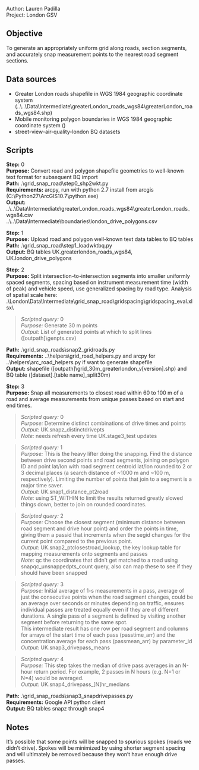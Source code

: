 Author: Lauren Padilla  
Project: London GSV

## Objective
To generate an appropriately uniform grid along roads, section segments, and accurately snap measurement points to the nearest road segment sections. 

## Data sources
- Greater London roads shapefile in WGS 1984 geographic coordinate system (..\\..\Data\Intermediate\greaterLondon_roads_wgs84\greaterLondon_roads_wgs84.shp)
- Mobile monitoring polygon boundaries in WGS 1984 geographic coordinate system ()
- street-view-air-quality-london BQ datasets

## Scripts
**Step:** 0  
**Purpose:** Convert road and polygon shapefile geometries to well-known text format for subsequent BQ import  
**Path:** .\grid_snap_road\step0_shp2wkt.py  
**Requirements:** arcpy, run with python 2.7 install from arcgis (C:\Python27\ArcGIS10.7\python.exe)  
**Output:** ..\\..\Data\Intermediate\greaterLondon_roads_wgs84\greaterLondon_roads_wgs84.csv  
..\\..\Data\Intermediate\boundaries\london_drive_polygons.csv

**Step:** 1  
**Purpose:** Upload road and polygon well-known text data tables to BQ tables  
**Path:** .\grid_snap_road\step1_loadwktbq.py  
**Output:** BQ tables UK.greaterlondon_roads_wgs84, UK.london_drive_polygons

**Step:** 2  
**Purpose:** Split intersection-to-intersection segments into smaller uniformly spaced segments, spacing based on instrument measurement time (width of peak) and vehicle speed, use generalized spacing by road type. Analysis of spatial scale here: .\London\Data\Intermediate\grid_snap_road\gridspacing\gridspacing_eval.xlsx\
>*Scripted query:* 0  
*Purpose:* Generate 30 m points  
*Output:* List of generated points at which to split lines ([outpath]\genpts.csv)

**Path:** .\grid_snap_roads\snap2_gridroads.py  
**Requirements:** ..\helpers\grid_road_helpers.py and arcpy for ..\helpers\arc_road_helpers.py if want to generate shapefile  
**Output:** shapefile ([outpath]\grid_30m_greaterlondon_v[version].shp) and BQ table ([dataset].[table name]_split30m)

**Step:** 3  
**Purpose:** Snap all measurements to closest road within 60 to 100 m of a road and average measurements from unique passes based on start and end times.

>*Scripted query:* 0  
*Purpose:* Determine distinct combinations of drive times and points  
*Output:* UK.snapz_distinctdrivepts  
*Note:* needs refresh every time UK.stage3_test updates

>*Scripted query:* 1  
*Purpose:* This is the heavy lifter doing the snapping. Find the distance between drive second points and road segments, joining on polygon ID and point lat/lon with road segment centroid lat/lon rounded to 2 or 3 decimal places (a search distance of ~1000 m and ~100 m, respectively). Limiting the number of points that join to a segment is a major time saver.  
*Output:* UK.snap1_distance_pt2road  
*Note:* using ST_WITHIN to limit the results returned greatly slowed things down, better to join on rounded coordinates. 

>*Scripted query:* 2  
*Purpose:* Choose the closest segment (minimum distance between road segment and drive hour point) and order the points in time, giving them a passid that increments when the segid changes for the current point compared to the previous point.  
*Output:* UK.snap2_ptclosestroad_lookup, the key lookup table for mapping measurements onto segments and passes  
*Note:* qc the coordinates that didn’t get matched to a road using snapqc_unsnappedpts_count query, also can map these to see if they should have been snapped

>*Scripted query:* 3  
*Purpose:* Initial average of 1-s measurements in a pass, average of just the consecutive points when the road segment changes, could be an average over seconds or minutes depending on traffic, ensures individual passes are treated equally even if they are of different durations. A single pass of a segment is defined by visiting another segment before returning to the same spot.  
This intermediate result has one row per road segment and columns for arrays of the start time of each pass (passtime_arr) and the concentration average for each pass (passmean_arr) by parameter_id  
*Output:* UK.snap3_drivepass_means  

>*Scripted query:* 4  
*Purpose:* This step takes the median of drive pass averages in an N-hour return period. For example, 2 passes in N hours (e.g. N=1 or N=4) would be averaged.  
*Output:* UK.snap4_drivepass_[N]hr_medians  

**Path:** .\grid_snap_roads\snap3_snapdrivepasses.py  
**Requirements:** Google API python client  
**Output:** BQ tables snapz through snap4  

## Notes
It’s possible that some points will be snapped to spurious spokes (roads we didn’t drive). Spokes will be minimized by using shorter segment spacing and will ultimately be removed because they won’t have enough drive passes.
